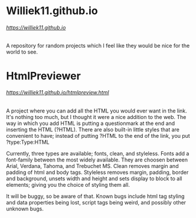 # Williek11.github.io
###### https://williek11.github.io
A repository for random projects which I feel like they would be nice for the world to see.

# HtmlPreviewer
###### https://williek11.github.io/htmlpreview.html
A project where you can add all the HTML you would ever want in the link. It's nothing too much, but I thought it were a nice addition to the web.
The way in which you add HTML is putting a questionmark at the end and inserting the HTML (?HTML).
There are also built-in little styles that are convenient to have; instead of putting ?HTML to the end of the link, you put ?type:Type:HTML

Currently, three types are available; fonts, clean, and styleless.
Fonts add a font-family between the most widely available. They are choosen between Arial, Verdana, Tahoma, and Trebuchet MS.
Clean removes margin and padding of html and body tags.
Styleless removes margin, padding, border and background, unsets width and height and sets display to block to all elements; giving you the choice of styling them all.

It will be buggy, so be aware of that. Known bugs include html tag styling and data properties being lost, script tags being weird, and possibly other unknown bugs.
